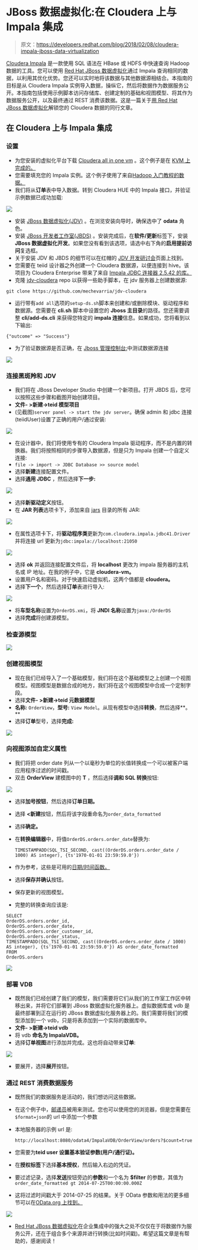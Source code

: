 # JBoss 数据虚拟化:在 Cloudera 上与 Impala 集成

> 原文：<https://developers.redhat.com/blog/2018/02/08/cloudera-impala-jboss-data-virtualization>

[Cloudera Impala](https://www.cloudera.com/documentation/enterprise/5-3-x/topics/impala_intro.html) 是一款使用 SQL 语法在 HBase 或 HDFS 中快速查询 Hadoop 数据的工具。您可以使用 [Red Hat JBoss 数据虚拟化](https://www.redhat.com/en/technologies/jboss-middleware/data-virtualization)通过 Impala 查询相同的数据，以利用其优化优势。您还可以实时地将该数据与其他数据源相结合。本指南的目标是从 Cloudera Impala 实例导入数据，操纵它，然后将数据作为数据服务公开。本指南包括使用示例脚本访问存储库、创建定制的基础和视图模型、将其作为数据服务公开，以及最终通过 REST 消费该数据。这是一篇关于[用 Red Hat JBoss 数据虚拟化](https://developers.redhat.com/blog/2017/05/11/unlock-your-cloudera-data-with-red-hat-jboss-data-virtualization/)解锁您的 Cloudera 数据的同行文章。

## 在 Cloudera 上与 Impala 集成

### 设置

*   为您安装的虚拟化平台下载 [Cloudera all in one vm](https://www.cloudera.com/downloads/quickstart_vms/5-10.html) 。这个例子是在 [KVM 上完成的。](https://www.linux-kvm.org/)
*   您需要填充您的 Impala 实例。这个例子使用了来自[Hadoop 入门教程的数据。](https://www.cloudera.com/developers/get-started-with-hadoop-tutorial/exercise-1.html)
*   我们将从**订单**表中导入数据。转到 Cloudera HUE 中的 Impala 接口，并验证示例数据已成功加载:

![](img/618aadccff834fe5729b2ede726a5b51.png)

*   安装 [JBoss 数据虚拟化(JDV)](https://developers.redhat.com/products/datavirt/download/) 。在浏览安装向导时，确保选中了 **odata** 角色。
*   安装 [JBoss 开发者工作室(JBDS)](https://developers.redhat.com/products/devstudio/download/) 。安装完成后，在**软件/更新**标签下，安装 **JBoss 数据虚拟化开发**。如果您没有看到该选项，请选中右下角的**启用提前访问**复选框。
*   关于安装 JDV 和 JBDS 的细节可以在红帽的 [JDV 开发研讨会](http://redhatgov.io/workshops/jdv_dev/exercise1/)页面上找到。
*   您需要在 teiid 设计器之外创建一个 Cloudera 数据源，以便连接到 hive。该项目为 Cloudera Enterprise 带来了来自 [Impala JDBC 连接器 2.5.42 的库。](https://www.cloudera.com/downloads/connectors/impala/jdbc/2-5-42.html)
*   克隆 [jdv-cloudera](https://github.com/mechevarria/jdv-cloudera) repo 以获得一些助手脚本，在 jdv 服务器上创建数据源:

```
git clone https://github.com/mechevarria/jdv-cloudera
```

*   运行带有`add all`选项的`setup-ds.sh`脚本来创建和/或删除模块、驱动程序和数据源。您需要在 **cli.sh** 脚本中设置您的 **Jboss 主目录**的路径。您还需要调整 **cli/add-ds.cli** 来获得您特定的 **impala 连接**信息。如果成功，您将看到以下输出:

```
{"outcome" => "Success"}
```

*   为了验证数据源是否正确，在 [Jboss 管理控制台:](http://localhost:9990/console)中测试数据源连接

![](img/e5bbeca22bd1d6df4d67ab2bbef98290.png)

### 连接黑斑羚和 JDV

*   我们将在 JBoss Developer Studio 中创建一个新项目。打开 JBDS 后，您可以按照这些步骤和截图开始创建项目。
*   **文件- >新建->teid 模型项目**
*   (见截图)`server panel -> start the jdv server`。确保 admin 和 jdbc 连接(teiidUser)设置了正确的用户/通过安装:

![](img/40869bc6afa03470ce58781d537a40ab.png)

*   在设计器中，我们将使用专有的 Cloudera Impala 驱动程序，而不是内置的转换器。我们将按照相同的步骤导入数据源，但是只为 Impala 创建一个自定义连接:
*   `file -> import -> JDBC Database >> source model`
*   选择**新建**连接配置文件。
*   选择**通用 JDBC** ，然后选择**下一步:**

![](img/8186b3f51ef38ab58fc7b9f2ac78c1be.png)

*   选择**新驱动定义**按钮。
*   在 **JAR 列表**选项卡下，添加来自 [jars](https://github.com/mechevarria/jdv-cloudera/tree/master/jars) 目录的所有 JAR:

![](img/9ff3dac184d2803f313329f90df2faab.png)

*   在属性选项卡下，将**驱动程序类**更新为`com.cloudera.impala.jdbc41.Driver`并将连接 url 更新为`jdbc:impala://localhost:21050`

![](img/b01c8c5ec5848879f4f90e42846d97f3.png)

*   选择 **ok** 并返回连接配置文件后，将 **localhost** 更改为 impala 服务器的主机名或 IP 地址。在我的例子中，它是 **cloudera-vm。**
*   设置用户名和密码。对于快速启动虚拟机，这两个值都是 **cloudera。**
*   选择**下一个**，然后选择**订单**表进行导入:

![](img/efd3718aa9ae7d99b80dba2af50187e6.png)

*   将**车型名称**设置为`OrderDS.xmi`，将 **JNDI 名称**设置为`java:/OrderDS`
*   选择**完成**将创建源模型。

### 检查源模型

![](img/172a608a0480a6a1ab67ee2e04455c2c.png)

### 创建视图模型

*   现在我们已经导入了一个基础模型，我们将在这个基础模型之上创建一个视图模型。视图模型是数据合成的地方，我们将在这个视图模型中合成一个定制字段。
*   选择**文件- >新建->teid 元数据模型**
*   **名称:** `OrderView`，**型号:** `View Model`。从现有模型中选择**转换**，然后选择**。**
*   选择**订单**型号，选择**完成:**

![](img/e195f49adff9c9f8bc77a7312e48b653.png)

### 向视图添加自定义属性

*   我们将把 order date 列从一个以毫秒为单位的长值转换成一个可以被客户端应用程序过滤的时间戳。
*   双击 **OrderView** 建模图中的 **T** ，然后选择**调和 SQL 转换**按钮:

![](img/fa30daca1592992de2c390435af57e6e.png)

*   选择**加号按钮**，然后选择**订单日期。**
*   选择 **<新建**按钮，然后将该字段重命名为`order_data_formatted`
*   选择**确定。**
*   在**转换编辑器**中，将值`OrderDS.orders.order_date`替换为:

    ```
    TIMESTAMPADD(SQL_TSI_SECOND, cast((OrderDS.orders.order_date / 1000) AS integer), {ts'1970-01-01 23:59:59.0'})
    ```

*   作为参考，这些是可用的[日期/时间函数。](https://docs.jboss.org/author/display/TEIID/Date_Time+Functions)
*   选择**保存并确认**按钮。
*   保存更新的视图模型。
*   完整的转换查询应该是:

```
SELECT
OrderDS.orders.order_id,
OrderDS.orders.order_date,
OrderDS.orders.order_customer_id,
OrderDS.orders.order_status,
TIMESTAMPADD(SQL_TSI_SECOND, cast((OrderDS.orders.order_date / 1000) AS integer), {ts'1970-01-01 23:59:59.0'}) AS order_date_formatted
FROM
OrderDS.orders
```

![](img/2bbcf048a77e15bb2c6fb5d1645d987d.png)

### 部署 VDB

*   既然我们已经创建了我们的模型，我们需要将它们从我们的工作室工作区中转移出来，并将它们部署到 JBoss 数据虚拟化服务器上。虚拟数据库或 vdb 是最终部署到正在运行的 JBoss 数据虚拟化服务器上的。我们需要将我们的模型添加到一个 vdb，只是将表添加到一个实际的数据库中。
*   **文件- >新建->teid vdb**
*   将 vdb **命名为 ImpalaVDB。**
*   选择**订单视图**进行添加并完成。这也将自动带来**订单**:

![](img/3e74c96fb9b615b199de5433142ac635.png)

*   要展开，选择**展开**按钮。

### 通过 REST 消费数据服务

*   既然我们的数据服务是活动的，我们想访问这些数据。
*   在这个例子中，[邮递员](https://www.getpostman.com/)被用来测试。您也可以使用您的浏览器，但是您需要在`$format=json`的 url 中添加一个参数
*   本地服务器的示例 url 是:

    ```
    http://localhost:8080/odata4/ImpalaVDB/OrderView/orders?$count=true
    ```

*   您需要为**teid user 设置基本验证参数(用户/通行证)。**
*   在**授权标签**下选择**基本授权**，然后输入右边的凭证。
*   要过滤记录，选择**发送**按钮旁边的**参数**和一个名为 **$filter** 的参数，其值为`order_date_formatted gt 2014-07-25T00:00:00.000Z`
*   这将过滤时间戳大于 2014-07-25 的结果。关于 OData 参数和用法的更多细节可以在[OData.org 上找到。](http://www.odata.org)

![](img/aa081bc562bd885c47cca2ddecf0a62d.png)

*   [Red Hat JBoss 数据虚拟化](https://www.redhat.com/en/technologies/jboss-middleware/data-virtualization)在企业集成中的强大之处不仅仅在于将数据作为服务公开，还在于组合多个来源并进行转换(比如时间戳)。希望这篇文章是有帮助的，感谢阅读！